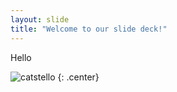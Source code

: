 ```yaml
---
layout: slide
title: "Welcome to our slide deck!"
---
```


Hello

![catstello](https://octodex.github.com/images/catstello.png)
{: .center}

